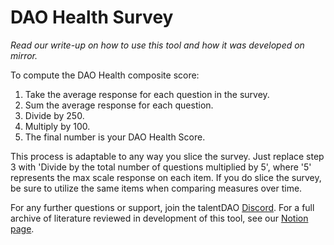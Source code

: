 # DAO Health Survey

_Read our write-up on how to use this tool and how it was developed on mirror._

To compute the DAO Health composite score:

1. Take the average response for each question in the survey.
2. Sum the average response for each question.
3. Divide by 250.
4. Multiply by 100.
5. The final number is your DAO Health Score.

This process is adaptable to any way you slice the survey. Just replace step 3 with 'Divide by the total number of questions multiplied by 5', where '5' represents the max scale response on each item. If you do slice the survey, be sure to utilize the same items when comparing measures over time.

For any further questions or support, join the talentDAO [Discord](https://discord.gg/cpxUUJG7). For a full archive of literature reviewed in development of this tool, see our [Notion page](https://www.notion.so/talentdao/Developing-a-DAO-Health-Assessment-5cb3484c655e4513906b36eb728a2c25).
